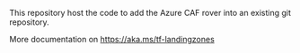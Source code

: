 This repository host the code to add the Azure CAF rover into an existing git repository.

More documentation on https://aka.ms/tf-landingzones